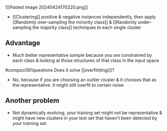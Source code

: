 ![[Pasted image 20240424170220.png]]
- [[Clustering]] positive & negative instances independently, then apply [[Randomly over-sampling the minority class]] & [[Randomly under-sampling the majority class]] techniques to each single cluster
## Advantage
- Much better representative sample because you are constrained by each class & looking at those structures of that class in the input space

#compsci361questions Does it solve [[overfit(ting)]]?
- No, because if you are choosing an outlier cluster & it chooses that as the representative. It might still overfit to certain noise
## Another problem
- Not dynamically evolving, your training set might not be representative & might have new clusters in your test set that haven't been detected by your training set.